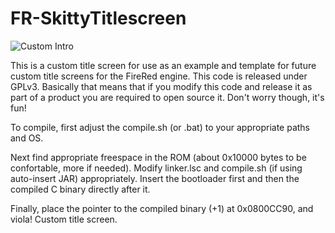 FR-SkittyTitlescreen
================
![Custom Intro](http://i569.photobucket.com/albums/ss135/mtinc2/GS_zpsfaa45876.png)


This is a custom title screen for use as an example and template for future custom title screens for the FireRed engine. This code is released under GPLv3. Basically that means that if you modify this code and release it as part of a product you are required to open source it. Don't worry though, it's fun!


To compile, first adjust the compile.sh (or .bat) to your appropriate paths and OS.

Next find appropriate freespace in the ROM (about 0x10000 bytes to be confortable, more if needed). Modify linker.lsc and compile.sh (if using auto-insert JAR) appropriately. Insert the bootloader first and then the compiled C binary directly after it.

Finally, place the pointer to the compiled binary (+1) at 0x0800CC90, and viola! Custom title screen.
